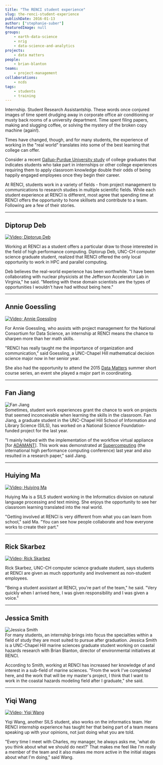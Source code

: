 ```yaml
---
title: "The RENCI student experience"
slug: the-renci-student-experience
publishDate: 2016-01-13
author: ["stephanie-suber"]
featuredImage: null
groups:
    - earth-data-science
    - nrig
    - data-science-and-analytics
projects:
    - data matters
people:
    - brian-blanton
teams: 
    - project-management
collaborations:
    - ncds
tags:
    - students
    - training
---
```

Internship. Student Research Assistantship. These words once conjured images of time spent drudging away in corporate office air conditioning or musty back rooms of a university department. Time spent filing papers, making and slugging coffee, or solving the mystery of the broken copy machine (again!).

Times have changed, though, and for many students, the experience of working in the "real world" translates into some of the best learning that college can offer.

Consider a recent [Gallup-Purdue University study](http://www.gallup.com/poll/168848/life-college-matters-life-college.aspx) of college graduates that indicates students who take part in internships or other college experiences requiring them to apply classroom knowledge double their odds of being happily engaged employees once they begin their career.

At RENCI, students work in a variety of fields - from project management to communications to research studies in multiple scientific fields. While each student experience at RENCI is different, most agree that spending time at RENCI offers the opportunity to hone skillsets and contribute to a team. Following are a few of their stories. 

___

## Diptorup Deb
[![Video; Diptorup Deb](http://img.youtube.com/vi/-VlNMahGDRM/0.jpg)](http://www.youtube.com/watch?v=-VlNMahGDRM "Diptorup Deb")

Working at RENCI as a student offers a particular draw to those interested in the field of high performance computing. Diptorup Deb, UNC-CH computer science graduate student, realized that RENCI offered the only local opportunity to work in HPC and parallel computing.

Deb believes the real-world experience has been worthwhile. "I have been collaborating with nuclear physicists at the Jefferson Accelerator Lab in Virginia," he said. "Meeting with these domain scientists are the types of opportunities I wouldn't have had without being here."

___

## Annie Goessling
[![Video; Annie Goessling](http://img.youtube.com/vi/Wnop8FHXcKY/0.jpg)](http://www.youtube.com/watch?v=Wnop8FHXcKY "Annie Goessling")

For Annie Goessling, who assists with project management for the National Consortium for Data Science, an internship at RENCI means the chance to sharpen more than her math skills.

"RENCI has really taught me the importance of organization and communication," said Goessling, a UNC-Chapel Hill mathematical decision science major now in her senior year.

She also had the opportunity to attend the 2015 [Data Matters](http://datamatters.org/) summer short course series, an event she played a major part in coordinating.

___

## Fan Jiang
![Fan Jiang](https://renci.org/wp-content/uploads/2016/01/Fan_Sept2015_2-300x300.jpg "Fan Jiang")  
Sometimes, student work experiences grant the chance to work on projects that seemed inconceivable when learning the skills in the classroom. Fan Jiang, a graduate student in the UNC-Chapel Hill School of Information and Library Science (SILS), has worked on a National Science Foundation-funded project for the last year.

"I mainly helped with the implementation of the workflow virtual appliance [for [ADAMANT](https://renci.org/research/adamant/)]. This work was demonstrated at [Supercomputing](http://sc14.supercomputing.org/) (the international high performance computing conference) last year and also resulted in a research paper," said Jiang.

___

## Huiying Ma
[![Video; Huiying Ma](http://img.youtube.com/vi/Q_GbF4-qiLs/0.jpg)](http://www.youtube.com/watch?v=Q_GbF4-qiLs "Huiying Ma")

Huiying Ma is a SILS student working in the Informatics division on natural language processing and text mining. She enjoys the opportunity to see her classroom learning translated into the real world.

"Getting involved at RENCI is very different from what you can learn from school," said Ma. "You can see how people collaborate and how everyone works to create their part."

___

## Rick Skarbez
[![Video; Rick Skarbez](http://img.youtube.com/vi/Cj3gK1DHssQ/0.jpg)](http://www.youtube.com/watch?v=Cj3gK1DHssQ "Rick Skarbez")

Rick Skarbez, UNC-CH computer science graduate student, says students at RENCI are given as much opportunity and involvement as non-student employees.

"Being a student assistant at RENCI, you're part of the team," he said. "Very quickly when I arrived here, I was given responsibility and I was given a voice."

___

## Jessica Smith
![Jessica Smith](https://renci.org/wp-content/uploads/2016/01/JessSept2015_3-e1452656643245-261x300.jpg "Jessica Smith")  
For many students, an internship brings into focus the specialties within a field of study they are most suited to pursue after graduation. Jessica Smith is a UNC-Chapel Hill marine sciences graduate student working on coastal hazards research with Brian Blanton, director of environmental initiatives at RENCI.

According to Smith, working at RENCI has increased her knowledge of and interest in a sub-field of marine sciences. "From the work I've completed here, and the work that will be my master's project, I think that I want to work in the coastal hazards modeling field after I graduate," she said.

___

## Yiqi Wang
[![Video; Yiqi Wang](http://img.youtube.com/vi/e0-MVuITe0c/0.jpg)](http://www.youtube.com/watch?v=e0-MVuITe0c "Yiqi Wang")

Yiqi Wang, another SILS student, also works on the informatics team. Her RENCI internship experience has taught her that being part of a team means speaking up with your opinions, not just doing what you are told.

"Every time I meet with Charles, my manager, he always asks me, 'what do you think about what we should do next?' That makes me feel like I'm really a member of the team and it also makes me more active in the initial stages about what I'm doing," said Wang.
